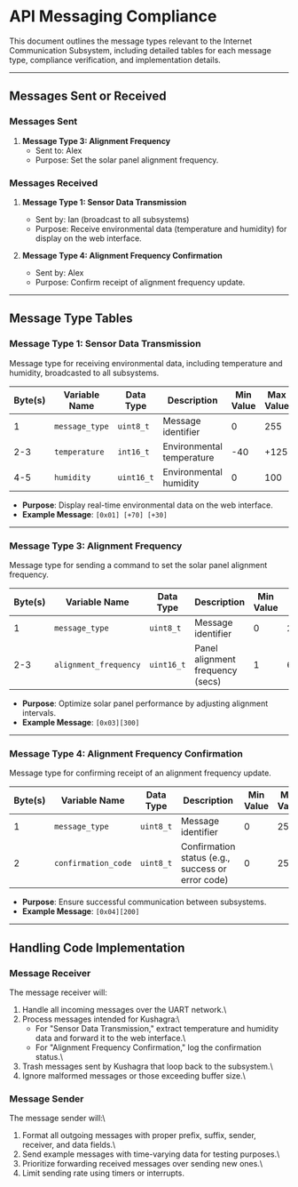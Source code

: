 # **API Messaging Compliance**

This document outlines the message types relevant to the Internet Communication Subsystem, including detailed tables for each message type, compliance verification, and implementation details.

---

## **Messages Sent or Received**

### **Messages Sent**
1. **Message Type 3: Alignment Frequency**  
   - Sent to: Alex  
   - Purpose: Set the solar panel alignment frequency.

### **Messages Received**
1. **Message Type 1: Sensor Data Transmission**  
   - Sent by: Ian (broadcast to all subsystems)  
   - Purpose: Receive environmental data (temperature and humidity) for display on the web interface.
   
2. **Message Type 4: Alignment Frequency Confirmation**  
   - Sent by: Alex  
   - Purpose: Confirm receipt of alignment frequency update.

---

## **Message Type Tables**

### **Message Type 1: Sensor Data Transmission**

Message type for receiving environmental data, including temperature and humidity, broadcasted to all subsystems.

| Byte(s) | Variable Name | Data Type   | Description               | Min Value | Max Value | Example Value |
|---------|---------------|-------------|---------------------------|-----------|-----------|---------------|
| 1       | `message_type`| `uint8_t`   | Message identifier        | 0         | 255       | 0x01          |
| 2-3     | `temperature` | `int16_t`   | Environmental temperature | -40       | +125      | +70           |
| 4-5     | `humidity`    | `uint16_t`  | Environmental humidity    | 0         | 100       | +30           |

- **Purpose**: Display real-time environmental data on the web interface.
- **Example Message**: `[0x01] [+70] [+30]`

---

### **Message Type 3: Alignment Frequency**

Message type for sending a command to set the solar panel alignment frequency.

| Byte(s) | Variable Name        | Data Type   | Description                       | Min Value | Max Value | Example Value |
|---------|----------------------|-------------|-----------------------------------|-----------|-----------|---------------|
| 1       | `message_type`       | `uint8_t`   | Message identifier                | 0         | 255       | 0x03          |
| 2-3     | `alignment_frequency`| `uint16_t`  | Panel alignment frequency (secs)  | 1         | 65535     | 300           |

- **Purpose**: Optimize solar panel performance by adjusting alignment intervals.
- **Example Message**: `[0x03][300]`

---

### **Message Type 4: Alignment Frequency Confirmation**

Message type for confirming receipt of an alignment frequency update.

| Byte(s) | Variable Name      | Data Type   | Description                 | Min Value    | Max Value    | Example Value |
|---------|--------------------|-------------|-----------------------------|--------------|--------------|---------------|
| 1       | `message_type`     | `uint8_t`   | Message identifier          | 0            | 255          | 0x04          |
| 2       | `confirmation_code`| `uint8_t`   | Confirmation status (e.g., success or error code)    | 0            | 255          | 200           |

- **Purpose**: Ensure successful communication between subsystems.
- **Example Message**: `[0x04][200]`

---

## **Handling Code Implementation**

### Message Receiver
The message receiver will:
1. Handle all incoming messages over the UART network.\
2. Process messages intended for Kushagra:\
   - For "Sensor Data Transmission," extract temperature and humidity data and forward it to the web interface.\
   - For "Alignment Frequency Confirmation," log the confirmation status.\
3. Trash messages sent by Kushagra that loop back to the subsystem.\
4. Ignore malformed messages or those exceeding buffer size.\

### Message Sender
The message sender will:\
1. Format all outgoing messages with proper prefix, suffix, sender, receiver, and data fields.\
2. Send example messages with time-varying data for testing purposes.\
3. Prioritize forwarding received messages over sending new ones.\
4. Limit sending rate using timers or interrupts.
